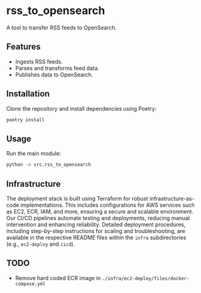 # rss_to_opensearch

A tool to transfer RSS feeds to OpenSearch.

## Features

- Ingests RSS feeds.
- Parses and transforms feed data.
- Publishes data to OpenSearch.

## Installation

Clone the repository and install dependencies using Poetry:
```bash
poetry install
```

## Usage

Run the main module:
```bash
python -m src.rss_to_opensearch
```

## Infrastructure

The deployment stack is built using Terraform for robust infrastructure-as-code implementations. This includes configurations for AWS services such as EC2, ECR, IAM, and more, ensuring a secure and scalable environment. Our CI/CD pipelines automate testing and deployments, reducing manual intervention and enhancing reliability. Detailed deployment procedures, including step-by-step instructions for scaling and troubleshooting, are available in the respective README files within the `infra` subdirectories (e.g., `ec2-deploy` and `cicd`).

## TODO
- Remove hard coded ECR image in `./infra/ec2-deploy/files/docker-compose.yml`
